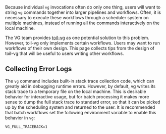 Because individual `vg` invocations often do only one thing, users will want to string `vg` commands together into larger pipelines and workflows. Often, it is necessary to execute these workflows through a scheduler system on multiple machines, instead of running all the commands interactively on the local machine.

The VG team provides [toil-vg](https://github.com/vgteam/toil-vg) as one potential solution to this problem. However, toil-vg only implements certain workflows. Users may want to run workflows of their own design. This page collects tips from the design of toil-vg that will be useful to users writing other workflows.

## Collecting Error Logs

The `vg` command includes built-in stack trace collection code, which can greatly aid in debugging runtime errors. However, by default, vg writes its stack trace to a temporary file on the local machine. This is desirable behavior for interactive usage, but for batch processing it makes more sense to dump the full stack trace to standard error, so that it can be picked up by the scheduling system and returned to the user. It is recommended that batch workflows set the following environment variable to enable this behavior in `vg`:

```
VG_FULL_TRACEBACK=1
```